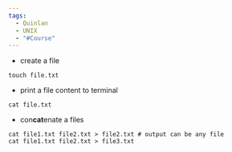 ```yaml
---
tags:
  - Quinlan
  - UNIX
  - "#Course"
---
```


- create a file 
```shell
touch file.txt
```

- print a file content to terminal
```shell
cat file.txt
```

- con**cat**enate a files
```shell
cat file1.txt file2.txt > file2.txt # output can be any file
cat file1.txt file2.txt > file3.txt
```
